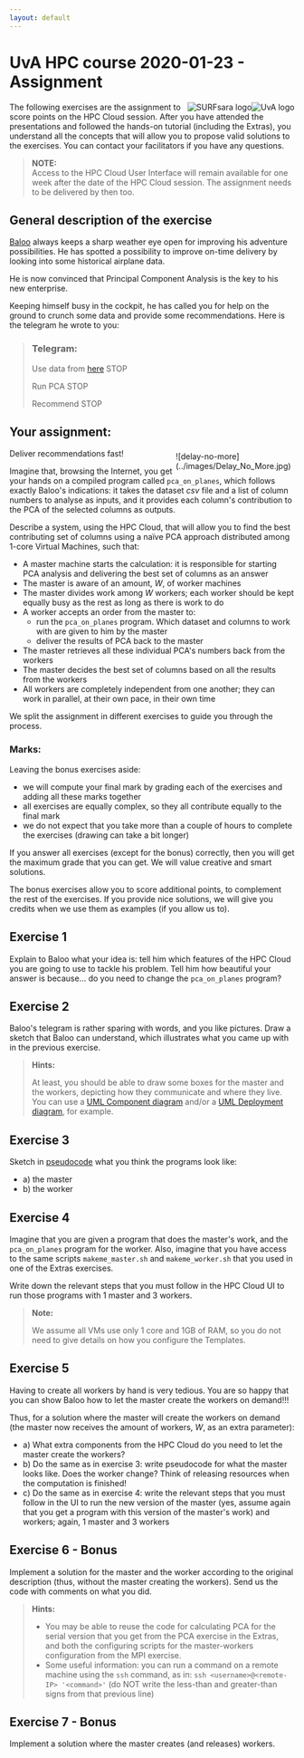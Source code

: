 ```yaml
---
layout: default
---
```


# UvA HPC course 2020-01-23 - Assignment

<div style="float:right;max-width:205px;" markdown="1">
<img alt="UvA logo" src="{{relative}}images/UvA-logo.png" />
</div>
<div style="float:right;max-width:205px;" markdown="1">
<img alt="SURFsara logo" src="{{relative}}images/SURFsara_logo.png" />
</div>


The following exercises are the assignment to score points on the HPC Cloud session. After you have attended the presentations and followed the hands-on tutorial (including the Extras), you understand all the concepts that will allow you to propose valid solutions to the exercises. You can contact your facilitators if you have any questions.

> **NOTE:**  
> Access to the HPC Cloud User Interface will remain available for one week after the date of the HPC Cloud session. The assignment needs to be delivered by then too.

## General description of the exercise

[Baloo](https://en.wikipedia.org/wiki/TaleSpin) always keeps a sharp weather eye open for improving his adventure possibilities. He has spotted a possibility to improve on-time delivery by looking into some historical airplane data.

He is now convinced that Principal Component Analysis is the key to his new enterprise.

Keeping himself busy in the cockpit, he has called you for help on the ground to crunch some data and provide some recommendations. Here is the telegram he wrote to you:

> ### Telegram:
>
> Use data from [here](https://www.transtats.bts.gov/DL_SelectFields.asp?DB_Short_Name=On-Time&Table_ID=236) STOP
>
> Run PCA STOP 
>
> Recommend STOP

## Your assignment:

<div style="float:right;max-width:205px;margin:5px;" markdown="1">
![delay-no-more](../images/Delay_No_More.jpg)
</div>

Deliver recommendations fast!

Imagine that, browsing the Internet, you get your hands on a compiled program called `pca_on_planes`, which follows exactly Baloo's indications: it takes the dataset _csv_ file and a list of column numbers to analyse as inputs, and it provides each column's contribution to the PCA of the selected columns as outputs. 

Describe a system, using the HPC Cloud, that will allow you to find the best contributing set of columns using a naïve PCA approach distributed among 1-core Virtual Machines, such that:

 * A master machine starts the calculation: it is responsible for starting PCA analysis and delivering the best set of columns as an answer
 * The master is aware of an amount, _W_, of worker machines
 * The master divides work among _W_ workers; each worker should be kept equally busy as the rest as long as there is work to do
 * A worker accepts an order from the master to:
   * run the `pca_on_planes` program. Which dataset and columns to work with are given to him by the master
   * deliver the results of PCA back to the master
 * The master retrieves all these individual PCA's numbers back from the workers
 * The master decides the best set of columns based on all the results from the workers 
 * All workers are completely independent from one another; they can work in parallel, at their own pace, in their own time

We split the assignment in different exercises to guide you through the process. 

### Marks:

Leaving the bonus exercises aside:

* we will compute your final mark by grading each of the exercises and adding all these marks together
* all exercises are equally complex, so they all contribute equally to the final mark
* we do not expect that you take more than a couple of hours to complete the exercises (drawing can take a bit longer)

If you answer all exercises (except for the bonus) correctly, then you will get the maximum grade that you can get. We will value creative and smart solutions.

The bonus exercises allow you to score additional points, to complement the rest of the exercises. If you provide nice solutions, we will give you credits when we use them as examples (if you allow us to).

## Exercise 1

Explain to Baloo what your idea is: tell him which features of the HPC Cloud you are going to use to tackle his problem. Tell him how beautiful your answer is because... do you need to change the `pca_on_planes` program?

## Exercise 2

Baloo's telegram is rather sparing with words, and you like pictures. Draw a sketch that Baloo can understand, which illustrates what you came up with in the previous exercise. 

>**Hints:**
>
>At least, you should be able to draw some boxes for the master and the workers, depicting how they communicate and where they live. You can use a [UML Component diagram](https://en.wikipedia.org/wiki/Component_diagram) and/or a [UML Deployment diagram](https://en.wikipedia.org/wiki/Deployment_diagram), for example.

## Exercise 3

Sketch in [pseudocode](https://en.wikipedia.org/wiki/Pseudocode) what you think the programs look like: 

* a) the master 
* b) the worker

## Exercise 4

Imagine that you are given a program that does the master's work, and the `pca_on_planes` program for the worker. Also, imagine that you have access to the same scripts `makeme_master.sh` and `makeme_worker.sh` that you used in one of the Extras exercises.

Write down the relevant steps that you must follow in the HPC Cloud UI to run those programs with 1 master and 3 workers. 

>**Note:**
>
> We assume all VMs use only 1 core and 1GB of RAM, so you do not need to give details on how you configure the Templates. 

## Exercise 5

Having to create all workers by hand is very tedious. You are so happy that you can show Baloo how to let the master create the workers on demand!!!

Thus, for a solution where the master will create the workers on demand (the master now receives the amount of workers, _W_, as an extra parameter):

* a) What extra components from the HPC Cloud do you need to let the master create the workers?
* b) Do the same as in exercise 3: write pseudocode for what the master looks like. Does the worker change? Think of releasing resources when the computation is finished!
* c) Do the same as in exercise 4: write the relevant steps that you must follow in the UI to run the new version of the master (yes, assume again that you get a program with this version of the master's work) and workers; again, 1 master and 3 workers

## Exercise 6 - Bonus

Implement a solution for the master and the worker according to the original description (thus, without the master creating the workers). Send us the code with comments on what you did.

>**Hints:**
>
> * You may be able to reuse the code for calculating PCA for the serial version that you get from the PCA exercise in the Extras, and both the configuring scripts for the master-workers configuration from the MPI exercise.
> * Some useful information: you can run a command on a remote machine using the `ssh` command, as in: `ssh <username>@<remote-IP> '<command>'` (do NOT write the less-than and greater-than signs from that previous line)

## Exercise 7 - Bonus

Implement a solution where the master creates (and releases) workers.
